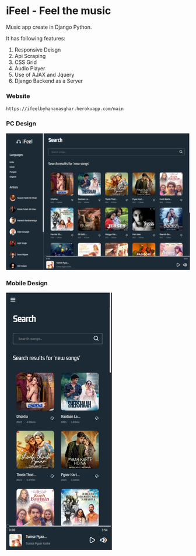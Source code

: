 # iFeel - Feel the music

Music app create in Django Python.

It has following features:
1. Responsive Deisgn
2. Api Scraping
3. CSS Grid
4. Audio Player
5. Use of AJAX and Jquery
6. Django Backend as a Server


### Website
```
https://ifeelbyhananasghar.herokuapp.com/main
```

### PC Design
![](/website.png)

### Mobile Design
![](/phone.png)
